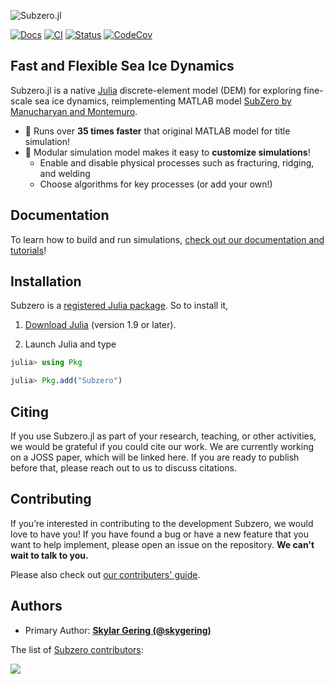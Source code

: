 <!-- Title -->
![Subzero.jl](https://github.com/Caltech-OCTO/Subzero.jl/blob/main/docs/src/assets/title.gif?raw=true)

[![Docs](https://img.shields.io/badge/docs-latest-blue.svg)](https://caltech-octo.github.io/Subzero.jl/dev/)
[![CI](https://github.com/Caltech-OCTO/Subzero.jl/actions/workflows/CI.yml/badge.svg?branch=main)](https://github.com/Caltech-OCTO/Subzero.jl/actions/workflows/CI.yml?query=branch%3Amain)
[![Status](https://www.repostatus.org/badges/latest/active.svg?style=flat-square)](https://www.repostatus.org/#active)
[![CodeCov](https://codecov.io/gh/Caltech-OCTO/Subzero.jl/branch/main/graph/badge.svg)](https://codecov.io/gh/Caltech-OCTO/Subzero.jl)


## Fast and Flexible Sea Ice Dynamics

Subzero.jl is a native [Julia](https://julialang.org/) discrete-element model (DEM) for exploring fine-scale sea ice dynamics, 
reimplementing MATLAB model [SubZero by Manucharyan and Montemuro](https://doi.org/10.1029/2022MS003247).

- 🚀 Runs over **35 times faster** that original MATLAB model for title simulation!
- 🧩 Modular simulation model makes it easy to **customize simulations**!
  - Enable and disable physical processes such as fracturing, ridging, and welding
  - Choose algorithms for key processes (or add your own!)

## Documentation

To learn how to build and run simulations, [check out our documentation and tutorials](https://caltech-octo.github.io/Subzero.jl/dev/)!

## Installation

Subzero is a [registered Julia package](https://julialang.org/packages/). So to install it,

1. [Download Julia](https://julialang.org/downloads/) (version 1.9 or later).

2. Launch Julia and type

```julia
julia> using Pkg

julia> Pkg.add("Subzero")
```

## Citing

If you use Subzero.jl as part of your research, teaching, or other activities, we would be grateful if you could cite our work.
We are currently working on a JOSS paper, which will be linked here. If you are ready to publish before that, please reach out to us to discuss citations.

## Contributing

If you’re interested in contributing to the development Subzero, we would love to have you!
If you have found a bug or have a new feature that you want to help implement, please open an issue on the repository. **We can't wait to talk to you.**

Please also check out [our contributers' guide](https://caltech-octo.github.io/Subzero.jl/dev/contribute/).

## Authors

- Primary Author: [**Skylar Gering (@skygering)**](https://github.com/skygering)

The list of [Subzero contributors](https://github.com/Caltech-OCTO/Subzero.jl/graphs/contributors):

<a href="https://github.com/Caltech-OCTO/Subzero.jl/graphs/contributors">
  <img src="https://contrib.rocks/image?repo=Caltech-OCTO/Subzero.jl" />
</a>
